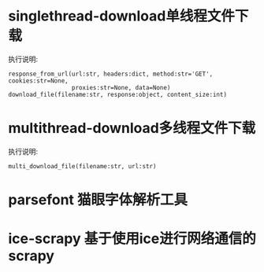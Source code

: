 # singlethread-download单线程文件下载

执行说明:

    response_from_url(url:str, headers:dict, method:str='GET', cookies:str=None,
                      proxies:str=None, data=None)
    download_file(filename:str, response:object, content_size:int)
# multithread-download多线程文件下载

执行说明:

    multi_download_file(filename:str, url:str)
    
# parsefont 猫眼字体解析工具
# ice-scrapy 基于使用ice进行网络通信的scrapy